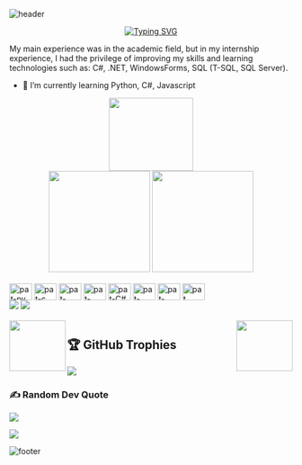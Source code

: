 ![header](https://capsule-render.vercel.app/api?type=waving&wave&color=0D0208&height=300&section=header&&text=Patrick%20Dom&fontSize=70&animation=fadeIn&fontColor=008F11)

<div align="center">

[![Typing SVG](https://readme-typing-svg.herokuapp.com?font=&weight=300&size=24&pause=1000&color=00FF41&background=00000000&center=true&vCenter=true&width=500&lines=Hi%2C+I'm+Patrick+;a+just+guy+who+like+technology;i'm+basically+a+Nerd)](https://git.io/typing-svg)

</div>

My main experience was in the academic field, but in my internship experience, I had the privilege of improving my skills and learning technologies such as: C#, .NET, WindowsForms, SQL (T-SQL, SQL Server).

- 🌱 I’m currently learning Python, C#, Javascript

<div align="center">
<img src="https://media.tenor.com/_tv1csxgAfcAAAAj/sonic-the-hedgehog.gif" width="150" height="130" align="center" />
</div>

<div align="center">
  <img height="180em" src="https://github-readme-stats.vercel.app/api?username=PatrickDom64&show_icons=true&theme=dark&include_all_commits=true&count_private=true"/>
  <img height="180em" src="https://github-readme-stats.vercel.app/api/top-langs/?username=PatrickDom64&layout=compact&langs_count=7&theme=dark"/>
</div>






<div style="display: inline_block"><br>
  <img align="center" alt="pat-py" height="30" width="40" src="https://cdn.jsdelivr.net/gh/devicons/devicon/icons/python/python-original.svg">
  <img align="center" alt="pat-c" height="30" width="40" src="https://cdn.jsdelivr.net/gh/devicons/devicon/icons/c/c-original.svg">
  <img align="center" alt="pat-React" height="30" width="40" src="https://cdn.jsdelivr.net/gh/devicons/devicon/icons/react/react-original.svg">
  <img align="center" alt="pat-HTML" height="30" width="40" src="https://cdn.jsdelivr.net/gh/devicons/devicon/icons/html5/html5-original-wordmark.svg">
  <img align="center" alt="pat-C#" height="30" width="40" src="https://cdn.jsdelivr.net/gh/devicons/devicon/icons/csharp/csharp-original.svg">
  <img align="center" alt="pat-CSS" height="30" width="40" src="https://cdn.jsdelivr.net/gh/devicons/devicon/icons/css3/css3-original-wordmark.svg">
  <img align="center" alt="pat-javascript" height="30" width="40" src="https://cdn.jsdelivr.net/gh/devicons/devicon/icons/javascript/javascript-original.svg">
  <img align="center" alt="pat" height="30" width="40" src="https://cdn.jsdelivr.net/gh/devicons/devicon/icons/linux/linux-original.svg">
  
</div>
  

<div> 
  <a href="https://www.youtube.com/channel/UCMidr-fFALV-OuV2DewGhqA"><img src="https://img.shields.io/badge/YouTube-FF0000?style=for-the-badge&logo=youtube&logoColor=white" target="_blank"></a>
  <a href="https://www.linkedin.com/in/patrickdomanalistadesistemas" target="_blank"><img src="https://img.shields.io/badge/-LinkedIn-%230077B5?style=for-the-badge&logo=linkedin&logoColor=white" target="_blank"></a> 
</div>

<div style="display: inline_block"><br>
<img src="https://media.tenor.com/itjFesV8_RUAAAAi/soulja-boy-pepe.gif" width="100" height="90" align="right" />
  
<!-- <img src="https://media.tenor.com/itjFesV8_RUAAAAi/soulja-boy-pepe.gif" width="100" height="90" align="center" /> -->
  
<img src="https://media.tenor.com/NeJfHqkmdMIAAAAi/tux-linux-penguin.gif" width="100" height="90" align="left" />
</div>  

## 🏆 GitHub Trophies
![](https://github-profile-trophy.vercel.app/?username=PatrickDom64&theme=matrix&no-frame=false&no-bg=false&margin-w=4)

### ✍️ Random Dev Quote
![](https://quotes-github-readme.vercel.app/api?type=vetical&theme=radical)



[![](https://visitcount.itsvg.in/api?id=PatrickDom64&icon=0&color=0)](https://visitcount.itsvg.in)


![footer](https://capsule-render.vercel.app/api?type=waving&wave&color=0D0208&height=300&section=footer)

<!--
**PatrickDom64/PatrickDom64** is a ✨ _special_ ✨ repository because its `README.md` (this file) appears on your GitHub profile.

Here are some ideas to get you started:

- 🔭 I’m currently working on ...
- 🌱 I’m currently learning Python, C, Javascript
- 💬 Ask me about ...
- 📫 How to reach me: patrickdomsilva@gmail.com








# 💻 Tech Stack:
![C](https://img.shields.io/badge/c-%2300599C.svg?style=for-the-badge&logo=c&logoColor=white) ![C#](https://img.shields.io/badge/c%23-%23239120.svg?style=for-the-badge&logo=c-sharp&logoColor=white) ![C++](https://img.shields.io/badge/c++-%2300599C.svg?style=for-the-badge&logo=c%2B%2B&logoColor=white)
# 📊 GitHub Stats:
![](https://github-readme-stats.vercel.app/api?username=PatrickDom64&theme=dark&hide_border=false&include_all_commits=true&count_private=false)<br/>
![](https://github-readme-streak-stats.herokuapp.com/?user=PatrickDom64&theme=dark&hide_border=false)<br/>
![](https://github-readme-stats.vercel.app/api/top-langs/?username=PatrickDom64&theme=dark&hide_border=false&include_all_commits=true&count_private=false&layout=compact)

## 🏆 GitHub Trophies
![](https://github-profile-trophy.vercel.app/?username=PatrickDom64&theme=matrix&no-frame=false&no-bg=false&margin-w=4)

### ✍️ Random Dev Quote
![](https://quotes-github-readme.vercel.app/api?type=vetical&theme=radical)

### 🔝 Top Contributed Repo
![](https://github-contributor-stats.vercel.app/api?username=PatrickDom64&limit=5&theme=dark_dimmed&combine_all_yearly_contributions=true)

### 😂 Random Dev Meme
<img src="https://rm.up.railway.app/" width="512px"/>

---
[![](https://visitcount.itsvg.in/api?id=PatrickDom64&icon=0&color=0)](https://visitcount.itsvg.in)


-->
